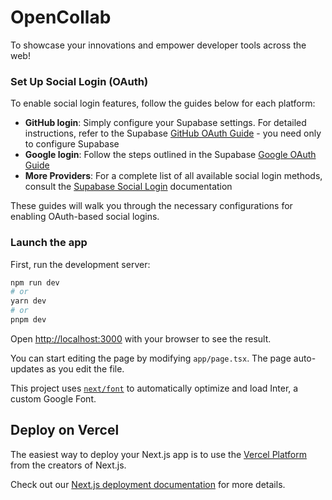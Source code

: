 # OpenCollab

To showcase your innovations and empower developer tools across the web!

### Set Up Social Login (OAuth)

To enable social login features, follow the guides below for each platform:
- **GitHub login**: Simply configure your Supabase settings. For detailed instructions, refer to the Supabase [GitHub OAuth Guide](https://supabase.com/docs/guides/auth/social-login/auth-github) - you need only to configure Supabase
- **Google login**: Follow the steps outlined in the Supabase [Google OAuth Guide](https://supabase.com/docs/guides/auth/social-login/auth-google)
- **More Providers**: For a complete list of all available social login methods, consult the [Supabase Social Login](https://supabase.com/docs/guides/auth/social-login) documentation

These guides will walk you through the necessary configurations for enabling OAuth-based social logins.

### Launch the app

First, run the development server:

```bash
npm run dev
# or
yarn dev
# or
pnpm dev
```

Open [http://localhost:3000](http://localhost:3000) with your browser to see the result.

You can start editing the page by modifying `app/page.tsx`. The page auto-updates as you edit the file.

This project uses [`next/font`](https://nextjs.org/docs/basic-features/font-optimization) to automatically optimize and load Inter, a custom Google Font.

## Deploy on Vercel

The easiest way to deploy your Next.js app is to use the [Vercel Platform](https://vercel.com/new?utm_medium=default-template&filter=next.js&utm_source=create-next-app&utm_campaign=create-next-app-readme) from the creators of Next.js.

Check out our [Next.js deployment documentation](https://nextjs.org/docs/deployment) for more details.
